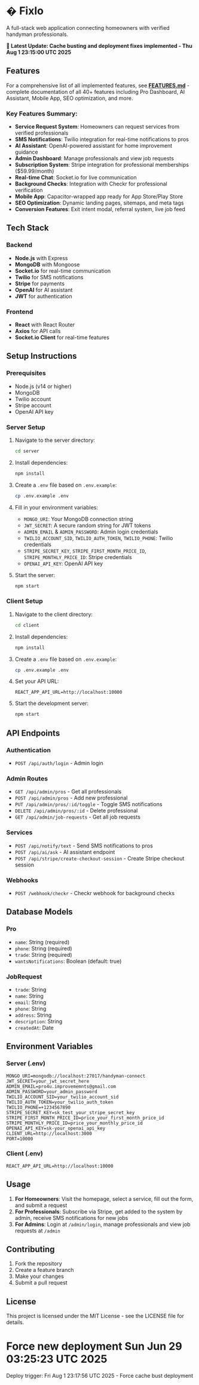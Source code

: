 # � Fixlo

A full-stack web application connecting homeowners with verified handyman professionals.

**🚀 Latest Update: Cache busting and deployment fixes implemented - Thu Aug 1 23:15:00 UTC 2025**

## Features

For a comprehensive list of all implemented features, see **[FEATURES.md](./FEATURES.md)** - complete documentation of all 40+ features including Pro Dashboard, AI Assistant, Mobile App, SEO optimization, and more.

### Key Features Summary:
- **Service Request System**: Homeowners can request services from verified professionals
- **SMS Notifications**: Twilio integration for real-time notifications to pros
- **AI Assistant**: OpenAI-powered assistant for home improvement guidance
- **Admin Dashboard**: Manage professionals and view job requests
- **Subscription System**: Stripe integration for professional memberships ($59.99/month)
- **Real-time Chat**: Socket.io for live communication
- **Background Checks**: Integration with Checkr for professional verification
- **Mobile App**: Capacitor-wrapped app ready for App Store/Play Store
- **SEO Optimization**: Dynamic landing pages, sitemaps, and meta tags
- **Conversion Features**: Exit intent modal, referral system, live job feed

## Tech Stack

### Backend
- **Node.js** with Express
- **MongoDB** with Mongoose
- **Socket.io** for real-time communication
- **Twilio** for SMS notifications
- **Stripe** for payments
- **OpenAI** for AI assistant
- **JWT** for authentication

### Frontend
- **React** with React Router
- **Axios** for API calls
- **Socket.io Client** for real-time features

## Setup Instructions

### Prerequisites
- Node.js (v14 or higher)
- MongoDB
- Twilio account
- Stripe account
- OpenAI API key

### Server Setup

1. Navigate to the server directory:
   ```bash
   cd server
   ```

2. Install dependencies:
   ```bash
   npm install
   ```

3. Create a `.env` file based on `.env.example`:
   ```bash
   cp .env.example .env
   ```

4. Fill in your environment variables:
   - `MONGO_URI`: Your MongoDB connection string
   - `JWT_SECRET`: A secure random string for JWT tokens
   - `ADMIN_EMAIL` & `ADMIN_PASSWORD`: Admin login credentials
   - `TWILIO_ACCOUNT_SID`, `TWILIO_AUTH_TOKEN`, `TWILIO_PHONE`: Twilio credentials
   - `STRIPE_SECRET_KEY`, `STRIPE_FIRST_MONTH_PRICE_ID`, `STRIPE_MONTHLY_PRICE_ID`: Stripe credentials
   - `OPENAI_API_KEY`: OpenAI API key

5. Start the server:
   ```bash
   npm start
   ```

### Client Setup

1. Navigate to the client directory:
   ```bash
   cd client
   ```

2. Install dependencies:
   ```bash
   npm install
   ```

3. Create a `.env` file based on `.env.example`:
   ```bash
   cp .env.example .env
   ```

4. Set your API URL:
   ```
   REACT_APP_API_URL=http://localhost:10000
   ```

5. Start the development server:
   ```bash
   npm start
   ```

## API Endpoints

### Authentication
- `POST /api/auth/login` - Admin login

### Admin Routes
- `GET /api/admin/pros` - Get all professionals
- `POST /api/admin/pros` - Add new professional
- `PUT /api/admin/pros/:id/toggle` - Toggle SMS notifications
- `DELETE /api/admin/pros/:id` - Delete professional
- `GET /api/admin/job-requests` - Get all job requests

### Services
- `POST /api/notify/text` - Send SMS notifications to pros
- `POST /api/ai/ask` - AI assistant endpoint
- `POST /api/stripe/create-checkout-session` - Create Stripe checkout session

### Webhooks
- `POST /webhook/checkr` - Checkr webhook for background checks

## Database Models

### Pro
- `name`: String (required)
- `phone`: String (required)
- `trade`: String (required)
- `wantsNotifications`: Boolean (default: true)

### JobRequest
- `trade`: String
- `name`: String
- `email`: String
- `phone`: String
- `address`: String
- `description`: String
- `createdAt`: Date

## Environment Variables

### Server (.env)
```
MONGO_URI=mongodb://localhost:27017/handyman-connect
JWT_SECRET=your_jwt_secret_here
ADMIN_EMAIL=pro4u.improvememnts@gmail.com
ADMIN_PASSWORD=your_admin_password
TWILIO_ACCOUNT_SID=your_twilio_account_sid
TWILIO_AUTH_TOKEN=your_twilio_auth_token
TWILIO_PHONE=+1234567890
STRIPE_SECRET_KEY=sk_test_your_stripe_secret_key
STRIPE_FIRST_MONTH_PRICE_ID=price_your_first_month_price_id
STRIPE_MONTHLY_PRICE_ID=price_your_monthly_price_id
OPENAI_API_KEY=sk-your_openai_api_key
CLIENT_URL=http://localhost:3000
PORT=10000
```

### Client (.env)
```
REACT_APP_API_URL=http://localhost:10000
```

## Usage

1. **For Homeowners**: Visit the homepage, select a service, fill out the form, and submit a request
2. **For Professionals**: Subscribe via Stripe, get added to the system by admin, receive SMS notifications for new jobs
3. **For Admins**: Login at `/admin/login`, manage professionals and view job requests at `/admin`

## Contributing

1. Fork the repository
2. Create a feature branch
3. Make your changes
4. Submit a pull request

## License

This project is licensed under the MIT License - see the LICENSE file for details.
# Force new deployment Sun Jun 29 03:25:23 UTC 2025
Deploy trigger: Fri Aug  1 23:17:56 UTC 2025 - Force cache bust deployment
<!-- trigger build -->

<!-- trigger build -->
